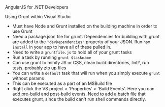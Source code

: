 AngularJS for .NET Developers

Using Grunt within Visual Studio

* Must have Node and Grunt installed on the building machine in order to use Grunt
* Need a package.json file for grunt. Dependencies for building with grunt are added to the `"devDependencies"` property of your JSON. Run `npm install` in your app to have all of these pulled in.
* Need to write a `gruntfile.js` to hold all of your grunt tasks
* Run a task by running `grunt $taskname`
* Can use grunt to minify JS or CSS, clean build directories, lint?, run tests, probably zip up files
* You can write a `default` task that will run when you simply execute `grunt` without params
* This can be executed as a part of an MSBuild file
* Right click the VS project > 'Properties' > 'Build Events'. Here you can add pre-build and post-build events. Need to add a batch file that executes grunt, since the build can't run shell commands directly.